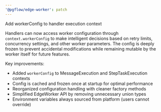 ```yaml
---
'@pgflow/edge-worker': patch
---
```


Add workerConfig to handler execution context

Handlers can now access worker configuration through `context.workerConfig` to make intelligent decisions based on retry limits, concurrency settings, and other worker parameters. The config is deeply frozen to prevent accidental modifications while remaining mutable by the worker itself for future features.

Key improvements:
- Added `workerConfig` to MessageExecution and StepTaskExecution contexts
- Config is cached and frozen once at startup for optimal performance
- Reorganized configuration handling with cleaner factory methods
- Simplified EdgeWorker API by removing unnecessary union types
- Environment variables always sourced from platform (users cannot override)
